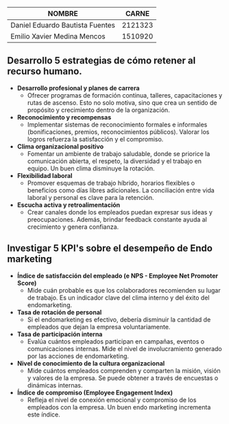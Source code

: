 | NOMBRE                          | CARNE   |
| ------------------------------- | ------- |
| Daniel Eduardo Bautista Fuentes | 2121323 |
| Emilio Xavier Medina Mencos     | 1510920 |

## Desarrollo 5 estrategias de cómo retener al recurso humano.
- **Desarrollo profesional y planes de carrera**
    - Ofrecer programas de formación continua, talleres, capacitaciones y rutas de ascenso. Esto no solo motiva, sino que crea un sentido de propósito y crecimiento dentro de la organización.
- **Reconocimiento y recompensas**
    - Implementar sistemas de reconocimiento formales e informales (bonificaciones, premios, reconocimientos públicos). Valorar los logros refuerza la satisfacción y el compromiso.
- **Clima organizacional positivo**
    - Fomentar un ambiente de trabajo saludable, donde se priorice la comunicación abierta, el respeto, la diversidad y el trabajo en equipo. Un buen clima disminuye la rotación.
- **Flexibilidad laboral**
    - Promover esquemas de trabajo híbrido, horarios flexibles o beneficios como días libres adicionales. La conciliación entre vida laboral y personal es clave para la retención.
- **Escucha activa y retroalimentación**
    - Crear canales donde los empleados puedan expresar sus ideas y preocupaciones. Además, brindar feedback constante ayuda al crecimiento y genera confianza.

## Investigar 5 KPI's sobre el desempeño de Endo marketing
- **Índice de satisfacción del empleado (e NPS - Employee Net Promoter Score)**
    - Mide cuán probable es que los colaboradores recomienden su lugar de trabajo. Es un indicador clave del clima interno y del éxito del endomarketing.
- **Tasa de rotación de personal**
    - Si el endomarketing es efectivo, debería disminuir la cantidad de empleados que dejan la empresa voluntariamente.
- **Tasa de participación interna**
    - Evalúa cuántos empleados participan en campañas, eventos o comunicaciones internas. Mide el nivel de involucramiento generado por las acciones de endomarketing.
- **Nivel de conocimiento de la cultura organizacional**
    - Mide cuántos empleados comprenden y comparten la misión, visión y valores de la empresa. Se puede obtener a través de encuestas o dinámicas internas.
- **Índice de compromiso (Employee Engagement Index)**
    - Refleja el nivel de conexión emocional y compromiso de los empleados con la empresa. Un buen endo marketing incrementa este índice.


